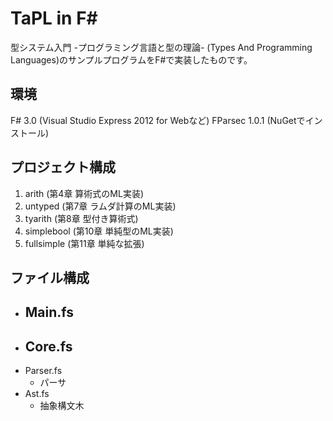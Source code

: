 ﻿TaPL in F#
===========

型システム入門 -プログラミング言語と型の理論- (Types And Programming Languages)のサンプルプログラムをF#で実装したものです。

環境
-------------------
F# 3.0 (Visual Studio Express 2012 for Webなど)
FParsec 1.0.1 (NuGetでインストール)

プロジェクト構成
-------------------
1. arith (第4章 算術式のML実装)
2. untyped (第7章 ラムダ計算のML実装)
3. tyarith (第8章 型付き算術式)
4. simplebool (第10章 単純型のML実装)
5. fullsimple (第11章 単純な拡張)

ファイル構成
-------------------
- Main.fs
    - 
- Core.fs
    - 
- Parser.fs
    - パーサ
- Ast.fs
    - 抽象構文木
